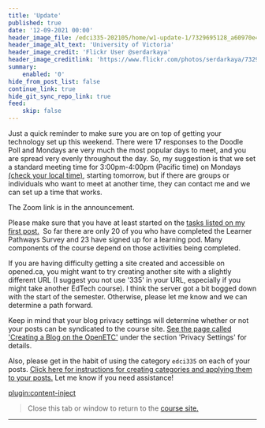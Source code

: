 ```yaml
---
title: 'Update'
published: true
date: '12-09-2021 00:00'
header_image_file: /edci335-202105/home/w1-update-1/7329695128_a60970e43e_o.jpg
header_image_alt_text: 'University of Victoria'
header_image_credit: 'Flickr User @serdarkaya'
header_image_creditlink: 'https://www.flickr.com/photos/serdarkaya/7329695128/in/album-72157630032117384/'
summary:
    enabled: '0'
hide_from_post_list: false
continue_link: true
hide_git_sync_repo_link: true
feed:
    skip: false
---
```


Just a quick reminder to make sure you are on top of getting your technology set up this weekend. There were 17 responses to the Doodle Poll and Mondays are very much the most popular days to meet, and you are spread very evenly throughout the day. So, my suggestion is that we set a standard meeting time for 3:00pm-4:00pm (Pacific time) on Mondays [(check your local time)](https://www.timeanddate.com/worldclock/fixedtime.html?msg=EDCI335+Meeting+Times&iso=20210913T15&p1=1091&ah=1), starting tomorrow, but if there are groups or individuals who want to meet at another time, they can contact me and we can set up a time that works.


The Zoom link is in the announcement.


Please make sure that you have at least started on the [tasks listed on my first post.](https://edtechuvic.ca/edci335/colins-posts/)  So far there are only 20 of you who have completed the Learner Pathways Survey and 23 have signed up for a learning pod. Many components of the course depend on those activities being completed.


If you are having difficulty getting a site created and accessible on opened.ca, you might want to try creating another site with a slightly different URL (I suggest you not use '335' in your URL, especially if you might take another EdTech course). I think the server got a bit bogged down with the start of the semester. Otherwise, please let me know and we can determine a path forward.

Keep in mind that your blog privacy settings will determine whether or not your posts can be syndicated to the course site. [See the page called 'Creating a Blog on the OpenETC'](https://edtechuvic.ca/edci335/creating-a-blog-on-the-openetc/) under the section 'Privacy Settings' for details.

Also, please get in the habit of using the category `edci335` on each of your posts. [Click here for instructions for creating categories and applying them to your posts.](https://www.wpbeginner.com/glossary/category/) Let me know if you need assistance!

[plugin:content-inject](../welcome/_week-1)

> Close this tab or window to return to the [course site.](https://edtechuvic.ca/edci335)
---
